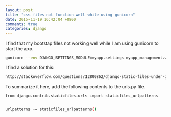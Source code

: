 ```yaml
---
layout: post
title: "css files not function well while using gunicorn"
date: 2015-11-19 16:42:04 +0800
comments: true
categories: django
---
```

I find that my bootstap files not working well while I am using gunicorn to start the app.

```sh
gunicorn --env DJANGO_SETTINGS_MODULE=myapp.settings myapp_management.wsgi --timeout 300 --workers=2 --pid gunicorn.pid -b 0:10000 --access-logfile=log/access_charts.log --error-logfile=log/error_charts.log --access-logformat '"%(h)s %(l)s %(u)s %(t)s "%(r)s" %(s)s %(b)s "%(f)s" "%(a)s" %(D)s %(p)s'
```

I find a solution for this:

```html
http://stackoverflow.com/questions/12800862/django-static-files-under-gunicorn
```

To summarize it here, add the following contents to the urls.py file.

```sh
from django.contrib.staticfiles.urls import staticfiles_urlpatterns


urlpatterns += staticfiles_urlpatterns()
```

